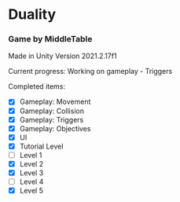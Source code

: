 # Duality
### Game by MiddleTable

Made in Unity Version 2021.2.17f1

Current progress: Working on gameplay - Triggers

Completed items:
- [x] Gameplay: Movement
- [x] Gameplay: Collision
- [x] Gameplay: Triggers
- [x] Gameplay: Objectives
- [x] UI
- [x] Tutorial Level
- [ ] Level 1
- [x] Level 2
- [x] Level 3
- [ ] Level 4
- [x] Level 5